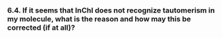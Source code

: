 ### 6.4. If it seems that InChI does not recognize tautomerism in my molecule, what is the reason and how may this be corrected (if at all)?
